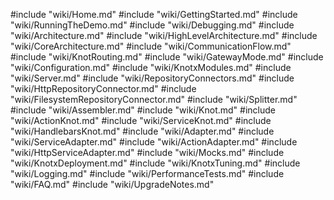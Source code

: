 #include "wiki/Home.md"
#include "wiki/GettingStarted.md"
#include "wiki/RunningTheDemo.md"
#include "wiki/Debugging.md"
#include "wiki/Architecture.md"
#include "wiki/HighLevelArchitecture.md"
#include "wiki/CoreArchitecture.md"
#include "wiki/CommunicationFlow.md"
#include "wiki/KnotRouting.md"
#include "wiki/GatewayMode.md"
#include "wiki/Configuration.md"
#include "wiki/KnotxModules.md"
#include "wiki/Server.md"
#include "wiki/RepositoryConnectors.md"
#include "wiki/HttpRepositoryConnector.md"
#include "wiki/FilesystemRepositoryConnector.md"
#include "wiki/Splitter.md"
#include "wiki/Assembler.md"
#include "wiki/Knot.md"
#include "wiki/ActionKnot.md"
#include "wiki/ServiceKnot.md"
#include "wiki/HandlebarsKnot.md"
#include "wiki/Adapter.md"
#include "wiki/ServiceAdapter.md"
#include "wiki/ActionAdapter.md"
#include "wiki/HttpServiceAdapter.md"
#include "wiki/Mocks.md"
#include "wiki/KnotxDeployment.md"
#include "wiki/KnotxTuning.md"
#include "wiki/Logging.md"
#include "wiki/PerformanceTests.md"
#include "wiki/FAQ.md"
#include "wiki/UpgradeNotes.md"
